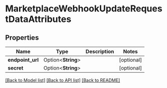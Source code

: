 # MarketplaceWebhookUpdateRequestDataAttributes

## Properties

Name | Type | Description | Notes
------------ | ------------- | ------------- | -------------
**endpoint_url** | Option<**String**> |  | [optional]
**secret** | Option<**String**> |  | [optional]

[[Back to Model list]](../README.md#documentation-for-models) [[Back to API list]](../README.md#documentation-for-api-endpoints) [[Back to README]](../README.md)


